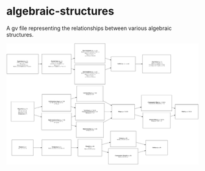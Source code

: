 # algebraic-structures
A gv file representing the relationships between various algebraic structures.

![](graph.svg)
